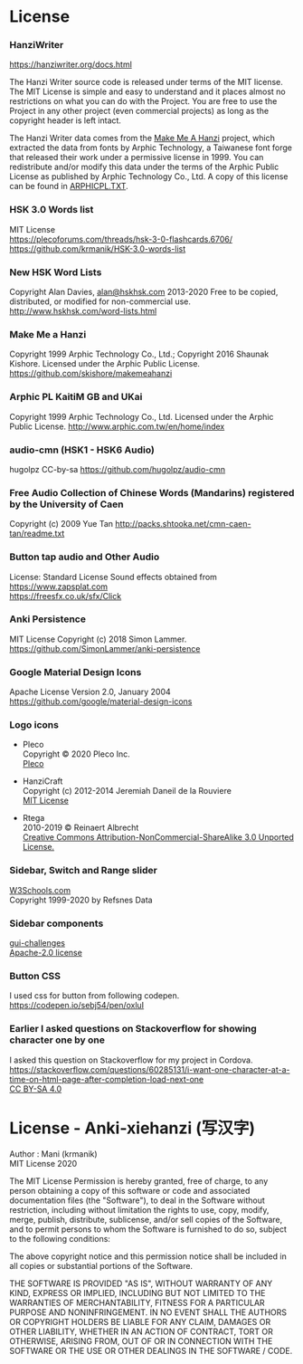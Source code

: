 # License
### HanziWriter
https://hanziwriter.org/docs.html

The Hanzi Writer source code is released under terms of the MIT license. The MIT License is simple and easy to understand and it places almost no restrictions on what you can do with the Project. You are free to use the Project in any other project (even commercial projects) as long as the copyright header is left intact.

The Hanzi Writer data comes from the [Make Me A Hanzi](https://github.com/skishore/makemeahanzi) project, which extracted the data from fonts by Arphic Technology, a Taiwanese font forge that released their work under a permissive license in 1999. You can redistribute and/or modify this data under the terms of the Arphic Public License as published by Arphic Technology Co., Ltd. A copy of this license can be found in  [ARPHICPL.TXT](https://github.com/krmanik/Anki-xiehanzi/blob/master/ARPHICPL.TXT).

### HSK 3.0 Words list
MIT License<br>
https://plecoforums.com/threads/hsk-3-0-flashcards.6706/<br>
https://github.com/krmanik/HSK-3.0-words-list

### New HSK Word Lists
Copyright Alan Davies, alan@hskhsk.com 2013-2020
Free to be copied, distributed, or modified for non-commercial use.
http://www.hskhsk.com/word-lists.html

### Make Me a Hanzi
Copyright 1999 Arphic Technology Co., Ltd.; Copyright 2016 Shaunak Kishore.
Licensed under the Arphic Public License.
https://github.com/skishore/makemeahanzi

### Arphic PL KaitiM GB and UKai
Copyright 1999 Arphic Technology Co., Ltd.
Licensed under the Arphic Public License.
http://www.arphic.com.tw/en/home/index

### audio-cmn (HSK1 - HSK6 Audio)
hugolpz CC-by-sa
https://github.com/hugolpz/audio-cmn

### Free Audio Collection of Chinese Words (Mandarins) registered by the University of Caen
Copyright (c) 2009 Yue Tan 
http://packs.shtooka.net/cmn-caen-tan/readme.txt

### Button tap audio and Other Audio
License: Standard License
Sound effects obtained from https://www.zapsplat.com
<br>https://freesfx.co.uk/sfx/Click
### Anki Persistence
MIT License
Copyright (c) 2018 Simon Lammer.
<br>https://github.com/SimonLammer/anki-persistence

### Google Material Design Icons
Apache License
Version 2.0, January 2004
https://github.com/google/material-design-icons

### Logo icons
- Pleco
<br>Copyright © 2020 Pleco Inc.
<br>[Pleco](https://www.pleco.com/)

- HanziCraft
<br>Copyright (c) 2012-2014 Jeremiah Daneil de la Rouviere
<br>[MIT License](https://github.com/nieldlr/hanzi/blob/master/LICENSE.txt)

- Rtega
<br>2010-2019 © Reinaert Albrecht
<br>[Creative Commons Attribution-NonCommercial-ShareAlike 3.0 Unported License.](https://creativecommons.org/licenses/by-nc-sa/3.0/)

### Sidebar, Switch and Range slider
<a href="https://www.w3schools.com/">W3Schools.com</a>
<br>Copyright 1999-2020 by Refsnes Data

### Sidebar components
[gui-challenges](https://github.com/argyleink/gui-challenges)<br/>
[Apache-2.0 license](https://github.com/argyleink/gui-challenges/blob/main/LICENSE)

### Button CSS
I used css for button from following codepen.
<br>https://codepen.io/sebj54/pen/oxluI

### Earlier I asked questions on Stackoverflow for showing character one by one
I asked this question on Stackoverflow for my project in Cordova.
<br>https://stackoverflow.com/questions/60285131/i-want-one-character-at-a-time-on-html-page-after-completion-load-next-one
<br>[CC BY-SA 4.0](https://creativecommons.org/licenses/by-sa/4.0/)

# License - Anki-xiehanzi (写汉字)
Author : Mani (krmanik)
<br>MIT License 2020

The MIT License
Permission is hereby granted, free of charge, to any person obtaining a copy
of this software or code and associated documentation files (the "Software"), to deal
in the Software without restriction, including without limitation the rights
to use, copy, modify, merge, publish, distribute, sublicense, and/or sell
copies of the Software, and to permit persons to whom the Software is
furnished to do so, subject to the following conditions:

The above copyright notice and this permission notice shall be included in
all copies or substantial portions of the Software.

THE SOFTWARE IS PROVIDED "AS IS", WITHOUT WARRANTY OF ANY KIND, EXPRESS OR
IMPLIED, INCLUDING BUT NOT LIMITED TO THE WARRANTIES OF MERCHANTABILITY,
FITNESS FOR A PARTICULAR PURPOSE AND NONINFRINGEMENT. IN NO EVENT SHALL THE
AUTHORS OR COPYRIGHT HOLDERS BE LIABLE FOR ANY CLAIM, DAMAGES OR OTHER
LIABILITY, WHETHER IN AN ACTION OF CONTRACT, TORT OR OTHERWISE, ARISING FROM,
OUT OF OR IN CONNECTION WITH THE SOFTWARE OR THE USE OR OTHER DEALINGS IN
THE SOFTWARE / CODE.
